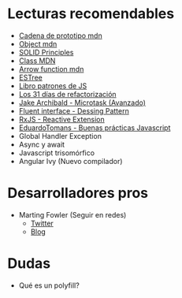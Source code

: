 # Lecturas recomendables
- [Cadena de prototipo mdn](https://developer.mozilla.org/es/docs/Web/JavaScript/Herencia_y_la_cadena_de_protipos)
- [Object mdn](https://developer.mozilla.org/es/docs/Web/JavaScript/Referencia/Objetos_globales/Object)
- [SOLID Principles](https://es.wikipedia.org/wiki/SOLID)
- [Class MDN](https://developer.mozilla.org/es/docs/Web/JavaScript/Referencia/Classes)
- [Arrow function mdn](https://developer.mozilla.org/es/docs/Web/JavaScript/Referencia/Funciones/Arrow_functions)
- [ESTree](https://github.com/estree/estree)
- [Libro patrones de JS](https://addyosmani.com/resources/essentialjsdesignpatterns/book/)
- [Los 31 días de refactorización](https://github.com/tcorral/refactoring_patterns)
- [Jake Archibald - Microtask (Avanzado)](https://jakearchibald.com/2015/tasks-microtasks-queues-and-schedules/)
- [Fluent interface - Dessing Pattern](https://es.wikipedia.org/wiki/Interfaz_fluida)
- [RxJS - Reactive Extension](https://rxjs-dev.firebaseapp.com/)
- [EduardoTomans - Buenas prácticas Javascript](https://www.youtube.com/watch?v=nRlurAqViTA)
- Global Handler Exception
- Async y await
- Javascript trisomórfico
- Angular Ivy (Nuevo compilador)

# Desarrolladores pros
- Marting Fowler (Seguir en redes)
    - [Twitter](https://twitter.com/martinfowler?lang=es)
    - [Blog](https://martinfowler.com/)

# Dudas
- Qué es un polyfill?